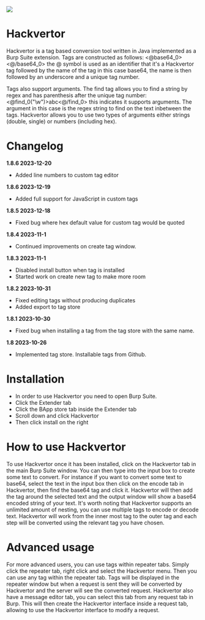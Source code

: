 ![](https://github.com/hackvertor/hackvertor/blob/master/src/main/resources/images/logo-light.png)

# Hackvertor

Hackvertor is a tag based conversion tool written in Java implemented as a Burp Suite extension. Tags are constructed as follows:
<@base64_0><@/base64_0> the @ symbol is used as an identifier that it's a Hackvertor tag followed by the name of the tag in this case base64, the name is then followed by an underscore and a unique tag number.

Tags also support arguments. The find tag allows you to find a string by regex and has parenthesis after the unique tag number:
<@find_0("\\w")>abc<@/find_0> this indicates it supports arguments. The argument in this case is the regex string to find on the text inbetween the tags. Hackvertor allows you to use two types of arguments either strings (double, single) or numbers (including hex).

# Changelog

**1.8.6  2023-12-20**

- Added line numbers to custom tag editor

**1.8.6  2023-12-19**

- Added full support for JavaScript in custom tags

**1.8.5  2023-12-18**

- Fixed bug where hex default value for custom tag would be quoted

**1.8.4  2023-11-1**

- Continued improvements on create tag window.

**1.8.3  2023-11-1**

- Disabled install button when tag is installed
- Started work on create new tag to make more room

**1.8.2  2023-10-31**
- Fixed editing tags without producing duplicates
- Added export to tag store

**1.8.1  2023-10-30**
- Fixed bug when installing a tag from the tag store with the same name.

**1.8  2023-10-26**
- Implemented tag store. Installable tags from Github.

# Installation

- In order to use Hackvertor you need to open Burp Suite.
- Click the Extender tab
- Click the BApp store tab inside the Extender tab
- Scroll down and click Hackvertor
- Then click install on the right

# How to use Hackvertor

To use Hackvertor once it has been installed, click on the Hackvertor tab in the main Burp Suite window. You can then type into the input box to create some text to convert. For instance if you want to convert some text to base64, select the text in the input box then click on the encode tab in Hackvertor, then find the base64 tag and click it. Hackvertor will then add the tag around the selected text and the output window will show a base64 encoded string of your text. It's worth noting that Hackvertor supports an unlimited amount of nesting, you can use multiple tags to encode or decode text. Hackvertor will work from the inner most tag to the outer tag and each step will be converted using the relevant tag you have chosen.

# Advanced usage

For more advanced users, you can use tags within repeater tabs. Simply click the repeater tab, right click and select the Hackvertor menu. Then you can use any tag within the repeater tab. Tags will be displayed in the repeater window but when a request is sent they will be converted by Hackvertor and the server will see the converted request. Hackvertor also have a message editor tab, you can select this tab from any request tab in Burp. This will then create the Hackvertor interface inside a request tab, allowing to use the Hackvertor interface to modify a request. 

